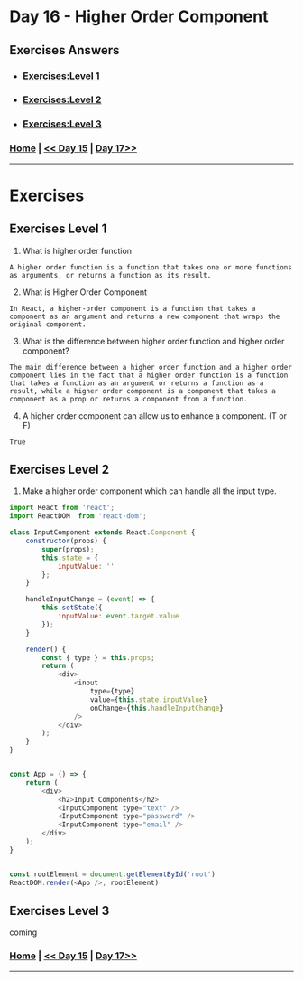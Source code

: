 # Day 16 -  Higher Order Component

## Exercises Answers

- ### [Exercises:Level 1](#exercises-level-1)
- ### [Exercises:Level 2](#exercises-level-2)
- ### [Exercises:Level 3](#exercises-level-3)

### [Home](../README.md) | [<< Day 15](./day_15.md) | [Day 17>>](./day_17.md) <hr>


# Exercises

## Exercises Level 1

1. What is higher order function

```
A higher order function is a function that takes one or more functions as arguments, or returns a function as its result. 
```
2. What is Higher Order Component
```
In React, a higher-order component is a function that takes a component as an argument and returns a new component that wraps the original component.
```
3. What is the difference between higher order function and higher order component?
```
The main difference between a higher order function and a higher order component lies in the fact that a higher order function is a function that takes a function as an argument or returns a function as a result, while a higher order component is a component that takes a component as a prop or returns a component from a function.
```
4. A higher order component can allow us to enhance a component. (T or F)
```
True
```

## Exercises Level 2

1. Make a higher order component which can handle all the input type.
```js
import React from 'react';
import ReactDOM  from 'react-dom';

class InputComponent extends React.Component {
    constructor(props) {
        super(props);
        this.state = {
            inputValue: ''
        };
    }

    handleInputChange = (event) => {
        this.setState({
            inputValue: event.target.value
        });
    }

    render() {
        const { type } = this.props;
        return (
            <div>
                <input 
                    type={type} 
                    value={this.state.inputValue} 
                    onChange={this.handleInputChange} 
                />
            </div>
        );
    }
}


const App = () => {
    return (
        <div>
            <h2>Input Components</h2>
            <InputComponent type="text" />
            <InputComponent type="password" />
            <InputComponent type="email" />
        </div>
    );
}


const rootElement = document.getElementById('root')
ReactDOM.render(<App />, rootElement)
```

## Exercises Level 3

coming

### [Home](../README.md) | [<< Day 15](./day_15.md) | [Day 17>>](./day_17.md/) <hr>

